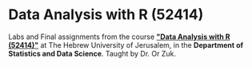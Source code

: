 # Data Analysis with R (52414)

Labs and Final assignments from the course [**"Data Analysis with R (52414)"**](https://shnaton.huji.ac.il/index.php/NewSyl/52414/2/2024/) at The Hebrew University of Jerusalem, in the **Department of Statistics and Data Science**.
Taught by Dr. Or Zuk.
